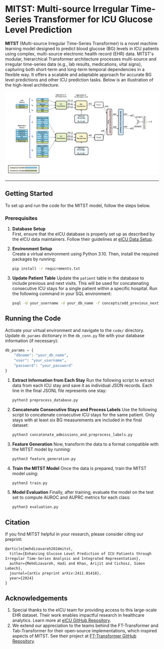 # MITST: Multi-source Irregular Time-Series Transformer for ICU Glucose Level Prediction

**MITST** (Multi-source Irregular Time-Series Transformer) is a novel machine learning model designed to predict blood glucose (BG) levels in ICU patients using complex, multi-source electronic health record (EHR) data. MITST's modular, hierarchical Transformer architecture processes multi-source and irregular time-series data (e.g., lab results, medications, vital signs), capturing both short-term and long-term temporal dependencies in a flexible way. It offers a scalable and adaptable approach for accurate BG level predictions and other ICU prediction tasks. Below is an illustration of the high-level architecture.

![MITST Architecture](./Appendix.png)

---

## Getting Started

To set up and run the code for the MITST model, follow the steps below.

### Prerequisites

1. **Database Setup**  
   First, ensure that the eICU database is properly set up as described by the eICU data maintainers. Follow their guidelines at [eICU Data Setup](https://github.com/MIT-LCP/eicu-code/tree/main/build-db/postgres).

2. **Environment Setup**  
   Create a virtual environment using Python 3.10. Then, install the required packages by running:

   ```bash
   pip install -r requirements.txt

3. **Update Patient Table**
   Update the `patient` table in the database to include previous and next visits. This will be used for concatenating consecutive ICU stays for a single patient within a specific hospital. Run the following command in your SQL environment:  

    ```bash
   psql -U your_username -d your_db_name -f concepts/add_previous_next_visits.sql


## Running the Code
Activate your virtual environment and navigate to the `code/` directory. Update `db_params` dictionary in the `db_conn.py` file with your database information (if necessary):
```python
db_params = {
    "dbname": "your_db_name",
    "user": "your_username",
    "password": "your_password"
}
```

1. **Extract Information from Each Stay** 
    Run the following script to extract data from each ICU stay and save it as individual JSON records. Each line in the final JSONL file represents one stay:
    ```bash
   python3 preprocess_database.py

2. **Concatenate Consecutive  Stays and Process Labels** 
    Use the following script to concatenate consecutive ICU stays for the same patient. Only stays with at least six BG measurements are included in the final dataset:
    ```bash
   python3 concatenate_admissions_and_preprocess_labels.py

3. **Feature Generation** 
    Now, transform the data to a format compatible with the MITST model by running:
    ```bash
   python3 feature_generation.py

4. **Train the MITST Model** 
    Once the data is prepared, train the MITST model using:
    ```bash
   python3 train.py

5. **Model Evaluation** 
    Finally, after training, evaluate the model on the test set to compute AUROC and AUPRC metrics for each class:
    ```bash
   python3 evaluation.py

## Citation
If you find MITST helpful in your research, please consider citing our preprint:

```plaintext
@article{mehdizavareh2024mitst,
  title={Enhancing Glucose Level Prediction of ICU Patients through Irregular Time-Series Analysis and Integrated Representation},
  author={Mehdizavareh, Hadi and Khan, Arijit and Cichosz, Simon Lebech},
  journal={arXiv preprint arXiv:2411.01418},
  year={2024}
}
```

## Acknowledgements
1. Special thanks to the eICU team for providing access to this large-scale EHR dataset. Their work enables impactful research in healthcare analytics. Learn more at [eICU GitHub Repository](https://github.com/MIT-LCP/eicu-code).
2. We extend our appreciation to the teams behind the FT-Transformer and Tab-Transformer for their open-source implementations, which inspired aspects of MITST. See their project at [FT-Transformer GitHub Repository](https://github.com/lucidrains/tab-transformer-pytorch/tree/main).

